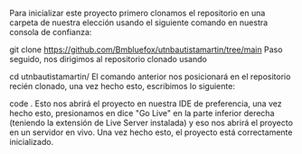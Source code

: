 Para inicializar este proyecto primero clonamos el repositorio en una carpeta de nuestra elección usando el siguiente comando en nuestra consola de confianza:

git clone https://github.com/Bmbluefox/utnbautistamartin/tree/main
Paso seguido, nos dirigimos al repositorio clonado usando

cd utnbautistamartin/
El comando anterior nos posicionará en el repositorio recién clonado, una vez hecho esto, escribimos lo siguiente:

code .
Esto nos abrirá el proyecto en nuestra IDE de preferencia, una vez hecho esto, presionamos en dice "Go Live" en la parte inferior derecha (teniendo la extensión de Live Server instalada) y eso nos abrirá el proyecto en un servidor en vivo. Una vez hecho esto, el proyecto está correctamente inicializado.
